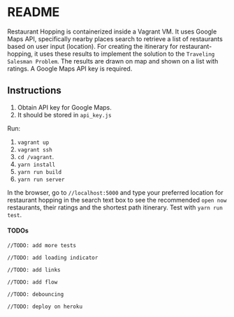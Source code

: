 # README
Restaurant Hopping is containerized inside a Vagrant VM. It uses Google Maps
API, specifically nearby places search to retrieve a list of restaurants based on user input (location). For creating the itinerary for restaurant-hopping, it uses these results to implement the solution to the `Traveling Salesman Problem`. The results are drawn on map and shown on a list with ratings.
A Google Maps API key is required.

## Instructions

1. Obtain API key for Google Maps.
2. It should be stored in `api_key.js`

Run:
1. `vagrant up`
2. `vagrant ssh`
3. `cd /vagrant`.
4. `yarn install`
5. `yarn run build`
6. `yarn run server`

In the browser, go to `//localhost:5000`
and type your preferred location for restaurant hopping in the search text box to see the recommended `open now` restaurants, their ratings and the shortest path itinerary.
Test with `yarn run test`.

#### TODOs
`//TODO: add more tests`

`//TODO: add loading indicator`

`//TODO: add links`

`//TODO: add flow`

`//TODO: debouncing`

`//TODO: deploy on heroku`
